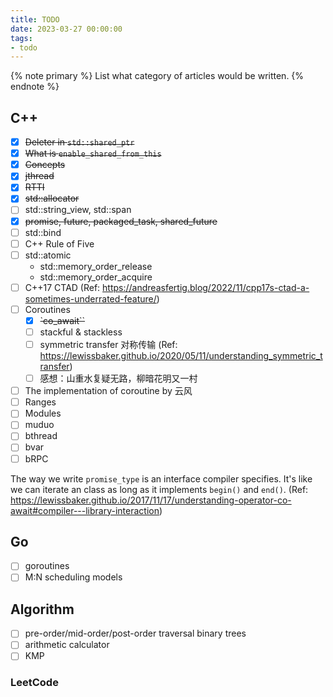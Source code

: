 ```yaml
---
title: TODO
date: 2023-03-27 00:00:00
tags:
- todo
---
```


{% note primary %}
List what category of articles would be written.
{% endnote %}

## C++

- [x] ~~Deleter in `std::shared_ptr`~~
- [x] ~~What is `enable_shared_from_this`~~
- [x] ~~Concepts~~
- [x] ~~jthread~~
- [x] ~~RTTI~~
- [x] ~~std::allocator~~
- [ ] std::string_view, std::span
- [x] ~~promise, future, packaged_task, shared_future~~
- [ ] std::bind
- [ ] C++ Rule of Five
- [ ] std::atomic
  - std::memory_order_release
  - std::memory_order_acquire
- [ ] C++17 CTAD (Ref: <https://andreasfertig.blog/2022/11/cpp17s-ctad-a-sometimes-underrated-feature/>)
- [ ] Coroutines
  - [x] ~~`co_await``~~
  - [ ] stackful & stackless
  - [ ] symmetric transfer 对称传输 (Ref: <https://lewissbaker.github.io/2020/05/11/understanding_symmetric_transfer>)
  - [ ] 感想：山重水复疑无路，柳暗花明又一村
- [ ] The implementation of coroutine by 云风
- [ ] Ranges
- [ ] Modules
- [ ] muduo
- [ ] bthread
- [ ] bvar
- [ ] bRPC

The way we write `promise_type` is an interface compiler specifies. It's like we can iterate an class as long as it implements `begin()` and `end()`. (Ref: <https://lewissbaker.github.io/2017/11/17/understanding-operator-co-await#compiler---library-interaction>)

## Go

- [ ] goroutines
- [ ] M:N scheduling models

## Algorithm

- [ ] pre-order/mid-order/post-order traversal binary trees
- [ ] arithmetic calculator
- [ ] KMP

### LeetCode
